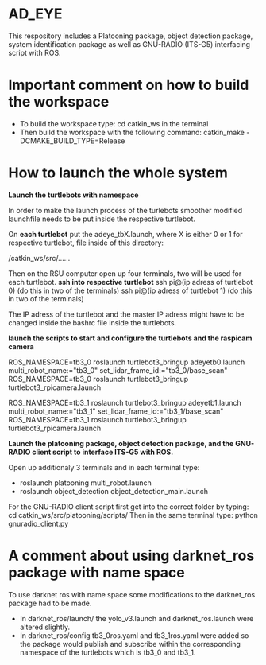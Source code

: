 # AD_EYE
This respository includes a Platooning package, object detection package, system identification package as well as GNU-RADIO (ITS-G5) interfacing script with ROS.

# Important comment on how to build the workspace

* To build the workspace type: cd catkin_ws in the terminal
* Then build the workspace with the following command: catkin_make -DCMAKE_BUILD_TYPE=Release

# How to launch the whole system

**Launch the turtlebots with namespace**

In order to make the launch process of the turlebots smoother modified launchfile needs to be 
put inside the respective turtlebot.

On **each turtlebot** put the adeye_tbX.launch, where X is either 0 or 1 for respective turtlebot, file inside of this directory:

/catkin_ws/src/......

Then on the RSU computer open up four terminals, two will be used for each turtlebot.
**ssh into respective turtlebot**
ssh pi@(ip adress of turtlebot 0) (do this in two of the terminals)
ssh pi@(ip adress of turtlebot 1) (do this in two of the terminals)

The IP adress of the turtlebot and the master IP adress might have to be changed inside
the bashrc file inside the turtlebots.

**launch the scripts to start and configure the turtlebots and the raspicam camera**

ROS_NAMESPACE=tb3_0 roslaunch turtlebot3_bringup adeyetb0.launch multi_robot_name:="tb3_0" set_lidar_frame_id:="tb3_0/base_scan"
ROS_NAMESPACE=tb3_0 roslaunch turtlebot3_bringup turtlebot3_rpicamera.launch

ROS_NAMESPACE=tb3_1 roslaunch turtlebot3_bringup adeyetb1.launch multi_robot_name:="tb3_1" set_lidar_frame_id:="tb3_1/base_scan"
ROS_NAMESPACE=tb3_1 roslaunch turtlebot3_bringup turtlebot3_rpicamera.launch


**Launch the platooning package, object detection package, and the GNU-RADIO client script to interface ITS-G5 with ROS.**

Open up additionaly 3 terminals and in each terminal type:

* roslaunch platooning multi_robot.launch
* roslaunch object_detection object_detection_main.launch

For the GNU-RADIO client script first get into the correct folder by typing:
cd catkin_ws/src/platooning/scripts/
Then in the same terminal type: python gnuradio_client.py

# A comment about using darknet_ros package with name space

To use darknet ros with name space some modifications to the darknet_ros package had to be made.

* In darknet_ros/launch/ the yolo_v3.launch and darknet_ros.launch were altered slightly.
* In darknet_ros/config tb3_0ros.yaml and tb3_1ros.yaml were added so the package would publish
and subscribe within the corresponding namespace of the turtlebots which is tb3_0 and tb3_1.


